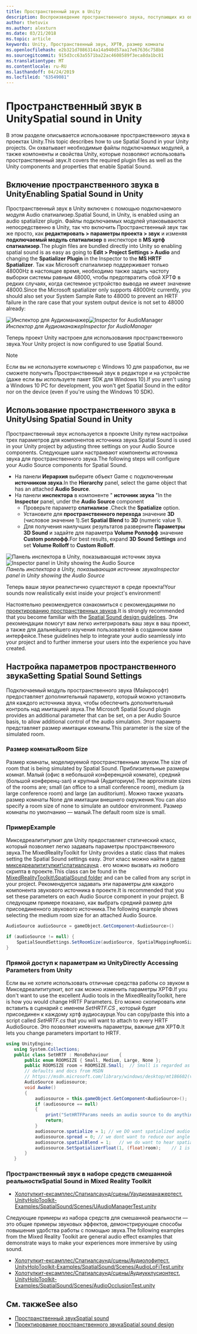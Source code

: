 ```yaml
---
title: Пространственный звук в Unity
description: Воспроизведение пространственного звука, поступающих из определенной трехмерной точки в сцене Unity.
author: thetuvix
ms.author: alexturn
ms.date: 03/21/2018
ms.topic: article
keywords: Unity, Пространственный звук, ХРТФ, размер комнаты
ms.openlocfilehash: e2b321d7086314a14a940d57aa17e67636c758b8
ms.sourcegitcommit: 915d3cc63a5571ba22ac4608589f3eca8da1bc81
ms.translationtype: MT
ms.contentlocale: ru-RU
ms.lasthandoff: 04/24/2019
ms.locfileid: "63549081"
---
```

# <a name="spatial-sound-in-unity"></a><span data-ttu-id="24b54-104">Пространственный звук в Unity</span><span class="sxs-lookup"><span data-stu-id="24b54-104">Spatial sound in Unity</span></span>

<span data-ttu-id="24b54-105">В этом разделе описывается использование пространственного звука в проектах Unity.</span><span class="sxs-lookup"><span data-stu-id="24b54-105">This topic describes how to use Spatial Sound in your Unity projects.</span></span> <span data-ttu-id="24b54-106">Он охватывает необходимые файлы подключаемых модулей, а также компоненты и свойства Unity, которые позволяют использовать пространственный звук.</span><span class="sxs-lookup"><span data-stu-id="24b54-106">It covers the required plugin files as well as the Unity components and properties that enable Spatial Sound.</span></span>

## <a name="enabling-spatial-sound-in-unity"></a><span data-ttu-id="24b54-107">Включение пространственного звука в Unity</span><span class="sxs-lookup"><span data-stu-id="24b54-107">Enabling Spatial Sound in Unity</span></span>

<span data-ttu-id="24b54-108">Пространственный звук в Unity включен с помощью подключаемого модуля Audio спатиализер.</span><span class="sxs-lookup"><span data-stu-id="24b54-108">Spatial Sound, in Unity, is enabled using an audio spatializer plugin.</span></span> <span data-ttu-id="24b54-109">Файлы подключаемых модулей упаковываются непосредственно в Unity, так что включить Пространственный звук так же просто, как **редактировать > параметры проекта > звук** и изменяя **подключаемый модуль спатиализер** в инспекторе в **MS хртф спатиализер**.</span><span class="sxs-lookup"><span data-stu-id="24b54-109">The plugin files are bundled directly into Unity so enabling spatial sound is as easy as going to **Edit > Project Settings > Audio** and changing the **Spatializer Plugin** in the Inspector to the **MS HRTF Spatializer**.</span></span> <span data-ttu-id="24b54-110">Так как Microsoft спатиализер поддерживает только 48000Hz в настоящее время, необходимо также задать частоту выборки системы равным 48000, чтобы предотвратить сбой ХРТФ в редких случаях, когда системное устройство вывода не имеет значение 48000.</span><span class="sxs-lookup"><span data-stu-id="24b54-110">Since the Microsoft spatializer only supports 48000Hz currently, you should also set your System Sample Rate to 48000 to prevent an HRTF failure in the rare case that your system output device is not set to 48000 already:</span></span>

<span data-ttu-id="24b54-111">![Инспектор для Аудиоманажер](images/audio-250px.png)</span><span class="sxs-lookup"><span data-stu-id="24b54-111">![Inspector for AudioManager](images/audio-250px.png)</span></span><br>
<span data-ttu-id="24b54-112">*Инспектор для Аудиоманажер*</span><span class="sxs-lookup"><span data-stu-id="24b54-112">*Inspector for AudioManager*</span></span>

<span data-ttu-id="24b54-113">Теперь проект Unity настроен для использования пространственного звука.</span><span class="sxs-lookup"><span data-stu-id="24b54-113">Your Unity project is now configured to use Spatial Sound.</span></span>

>[!NOTE]
><span data-ttu-id="24b54-114">Если вы не используете компьютер с Windows 10 для разработки, вы не сможете получить Пространственный звук в редакторе и на устройстве (даже если вы используете пакет SDK для Windows 10).</span><span class="sxs-lookup"><span data-stu-id="24b54-114">If you aren't using a Windows 10 PC for development, you won't get Spatial Sound in the editor nor on the device (even if you're using the Windows 10 SDK).</span></span>

## <a name="using-spatial-sound-in-unity"></a><span data-ttu-id="24b54-115">Использование пространственного звука в Unity</span><span class="sxs-lookup"><span data-stu-id="24b54-115">Using Spatial Sound in Unity</span></span>

<span data-ttu-id="24b54-116">Пространственный звук используется в проекте Unity путем настройки трех параметров для компонентов источника звука.</span><span class="sxs-lookup"><span data-stu-id="24b54-116">Spatial Sound is used in your Unity project by adjusting three settings on your Audio Source components.</span></span> <span data-ttu-id="24b54-117">Следующие шаги настраивают компоненты источника звука для пространственного звука.</span><span class="sxs-lookup"><span data-stu-id="24b54-117">The following steps will configure your Audio Source components for Spatial Sound.</span></span>
* <span data-ttu-id="24b54-118">На панели **Иерархия** выберите объект Game с подключенным **источником звука**.</span><span class="sxs-lookup"><span data-stu-id="24b54-118">In the **Hierarchy** panel, select the game object that has an attached **Audio Source**.</span></span>
* <span data-ttu-id="24b54-119">На панели **инспектора** в компоненте " **источник звука** "</span><span class="sxs-lookup"><span data-stu-id="24b54-119">In the **Inspector** panel, under the **Audio Source** component</span></span>
    * <span data-ttu-id="24b54-120">Проверьте параметр **спатиализе** .</span><span class="sxs-lookup"><span data-stu-id="24b54-120">Check the **Spatialize** option.</span></span>
    * <span data-ttu-id="24b54-121">Установите для **пространственного перехода** значение **3D** (числовое значение 1).</span><span class="sxs-lookup"><span data-stu-id="24b54-121">Set **Spatial Blend** to **3D** (numeric value 1).</span></span>
    * <span data-ttu-id="24b54-122">Для получения наилучших результатов разверните **Параметры 3D Sound** и задайте для параметра **Volume Роллофф** значение **Custom роллофф**.</span><span class="sxs-lookup"><span data-stu-id="24b54-122">For best results, expand **3D Sound Settings** and set **Volume Rolloff** to **Custom Rolloff**.</span></span>

<span data-ttu-id="24b54-123">![Панель инспектора в Unity, показывающая источник звука](images/audiosource.png)</span><span class="sxs-lookup"><span data-stu-id="24b54-123">![Inspector panel in Unity showing the Audio Source](images/audiosource.png)</span></span><br>
<span data-ttu-id="24b54-124">*Панель инспектора в Unity, показывающая источник звука*</span><span class="sxs-lookup"><span data-stu-id="24b54-124">*Inspector panel in Unity showing the Audio Source*</span></span>

<span data-ttu-id="24b54-125">Теперь ваши звуки реалистично существуют в среде проекта!</span><span class="sxs-lookup"><span data-stu-id="24b54-125">Your sounds now realistically exist inside your project's environment!</span></span>

<span data-ttu-id="24b54-126">Настоятельно рекомендуется ознакомиться с рекомендациями по [проектированию пространственных звуков](spatial-sound-design.md).</span><span class="sxs-lookup"><span data-stu-id="24b54-126">It is strongly recommended that you become familiar with the [Spatial Sound design guidelines](spatial-sound-design.md).</span></span> <span data-ttu-id="24b54-127">Эти рекомендации помогут вам легко интегрировать ваш звук в ваш проект, а также для дальнейшего изучения пользователей в созданном вами интерфейсе.</span><span class="sxs-lookup"><span data-stu-id="24b54-127">These guidelines help to integrate your audio seamlessly into your project and to further immerse your users into the experience you have created.</span></span>

## <a name="setting-spatial-sound-settings"></a><span data-ttu-id="24b54-128">Настройка параметров пространственного звука</span><span class="sxs-lookup"><span data-stu-id="24b54-128">Setting Spatial Sound Settings</span></span>

<span data-ttu-id="24b54-129">Подключаемый модуль пространственного звука (Майкрософт) предоставляет дополнительный параметр, который можно установить для каждого источника звука, чтобы обеспечить дополнительный контроль над имитацией звука.</span><span class="sxs-lookup"><span data-stu-id="24b54-129">The Microsoft Spatial Sound plugin provides an additional parameter that can be set, on a per Audio Source basis, to allow additional control of the audio simulation.</span></span> <span data-ttu-id="24b54-130">Этот параметр представляет размер имитации комнаты.</span><span class="sxs-lookup"><span data-stu-id="24b54-130">This parameter is the size of the simulated room.</span></span>

### <a name="room-size"></a><span data-ttu-id="24b54-131">Размер комнаты</span><span class="sxs-lookup"><span data-stu-id="24b54-131">Room Size</span></span>

<span data-ttu-id="24b54-132">Размер комнаты, моделируемой пространственным звуком.</span><span class="sxs-lookup"><span data-stu-id="24b54-132">The size of room that is being simulated by Spatial Sound.</span></span> <span data-ttu-id="24b54-133">Приблизительные размеры комнат. Малый (офис в небольшой конференцной комнате), средний (большой конференц-зал) и крупный (Аудиториум).</span><span class="sxs-lookup"><span data-stu-id="24b54-133">The approximate sizes of the rooms are; small (an office to a small conference room), medium (a large conference room) and large (an auditorium).</span></span> <span data-ttu-id="24b54-134">Можно также указать размер комнаты None для имитации внешнего окружения.</span><span class="sxs-lookup"><span data-stu-id="24b54-134">You can also specify a room size of none to simulate an outdoor environment.</span></span> <span data-ttu-id="24b54-135">Размер комнаты по умолчанию — малый.</span><span class="sxs-lookup"><span data-stu-id="24b54-135">The default room size is small.</span></span>

### <a name="example"></a><span data-ttu-id="24b54-136">Пример</span><span class="sxs-lookup"><span data-stu-id="24b54-136">Example</span></span>

<span data-ttu-id="24b54-137">Микседреалититулкит для Unity предоставляет статический класс, который позволяет легко задавать параметры пространственного звука.</span><span class="sxs-lookup"><span data-stu-id="24b54-137">The MixedRealityToolkit for Unity provides a static class that makes setting the Spatial Sound settings easy.</span></span> <span data-ttu-id="24b54-138">Этот класс можно найти в [папке микседреалититулкит\спатиалсаунд](https://github.com/Microsoft/MixedRealityToolkit-Unity/tree/htk_release/Assets/HoloToolkit/SpatialSound) . его можно вызвать из любого скрипта в проекте.</span><span class="sxs-lookup"><span data-stu-id="24b54-138">This class can be found in the [MixedRealityToolkit\SpatialSound folder](https://github.com/Microsoft/MixedRealityToolkit-Unity/tree/htk_release/Assets/HoloToolkit/SpatialSound) and can be called from any script in your project.</span></span> <span data-ttu-id="24b54-139">Рекомендуется задавать эти параметры для каждого компонента звукового источника в проекте.</span><span class="sxs-lookup"><span data-stu-id="24b54-139">It is recommended that you set these parameters on each Audio Source component in your project.</span></span> <span data-ttu-id="24b54-140">В следующем примере показано, как выбрать средний размер для присоединенного звукового источника.</span><span class="sxs-lookup"><span data-stu-id="24b54-140">The following example shows selecting the medium room size for an attached Audio Source.</span></span>

```cs
AudioSource audioSource = gameObject.GetComponent<AudioSource>()

if (audioSource != null) {
    SpatialSoundSettings.SetRoomSize(audioSource, SpatialMappingRoomSizes.Medium);
}
```

### <a name="directly-accessing-parameters-from-unity"></a><span data-ttu-id="24b54-141">Прямой доступ к параметрам из Unity</span><span class="sxs-lookup"><span data-stu-id="24b54-141">Directly Accessing Parameters from Unity</span></span>

<span data-ttu-id="24b54-142">Если вы не хотите использовать отличные средства работы со звуком в Микседреалититулкит, вот как можно изменить параметры ХРТФ.</span><span class="sxs-lookup"><span data-stu-id="24b54-142">If you don't want to use the excellent Audio tools in the MixedRealityToolkit, here is how you would change HRTF Parameters.</span></span> <span data-ttu-id="24b54-143">Его можно скопировать или вставить в сценарий с именем *SetHRTF.CS* , который будет присоединен к каждому хртф аудиосаурце.</span><span class="sxs-lookup"><span data-stu-id="24b54-143">You can copy/paste this into a script called *SetHRTF.cs* that you will want to attach to every HRTF AudioSource.</span></span> <span data-ttu-id="24b54-144">Это позволяет изменять параметры, важные для ХРТФ.</span><span class="sxs-lookup"><span data-stu-id="24b54-144">It lets you change parameters important to HRTF.</span></span>

```cs
using UnityEngine;
   using System.Collections;
   public class SetHRTF : MonoBehaviour    {
       public enum ROOMSIZE { Small, Medium, Large, None };
       public ROOMSIZE room = ROOMSIZE.Small;  // Small is regarded as the "most average"
       // defaults and docs from MSDN
       // https://msdn.microsoft.com/library/windows/desktop/mt186602(v=vs.85).aspx
       AudioSource audiosource;
       void Awake()
       {
           audiosource = this.gameObject.GetComponent<AudioSource>();
           if (audiosource == null)
           {
               print("SetHRTFParams needs an audio source to do anything.");
               return;
           }
           audiosource.spatialize = 1; // we DO want spatialized audio
           audiosource.spread = 0; // we dont want to reduce our angle of hearing
           audiosource.spatialBlend = 1;   // we do want to hear spatialized audio
           audiosource.SetSpatializerFloat(1, (float)room);    // 1 is the roomsize param
       }
   }
```
### <a name="spatial-sound-in-mixed-reality-toolkit"></a><span data-ttu-id="24b54-145">Пространственный звук в наборе средств смешанной реальности</span><span class="sxs-lookup"><span data-stu-id="24b54-145">Spatial Sound in Mixed Reality Toolkit</span></span>
- [<span data-ttu-id="24b54-146">Холотулкит-ексамплес/Спатиалсаунд/сцены/Уаудиоманажертест. Unity</span><span class="sxs-lookup"><span data-stu-id="24b54-146">HoloToolkit-Examples/SpatialSound/Scenes/UAudioManagerTest.unity</span></span>](https://github.com/Microsoft/MixedRealityToolkit-Unity/blob/htk_release/Assets/HoloToolkit-Examples/SpatialSound/Scenes/UAudioManagerTest.unity)

<span data-ttu-id="24b54-147">Следующие примеры из набора средств для смешанной реальности — это общие примеры звуковых эффектов, демонстрирующие способы повышения удобства работы с помощью звука.</span><span class="sxs-lookup"><span data-stu-id="24b54-147">The following examples from the Mixed Reality Toolkit are general audio effect examples that demonstrate ways to make your experiences more immersive by using sound.</span></span>
- [<span data-ttu-id="24b54-148">Холотулкит-ексамплес/Спатиалсаунд/сцены/Аудиолофитест. Unity</span><span class="sxs-lookup"><span data-stu-id="24b54-148">HoloToolkit-Examples/SpatialSound/Scenes/AudioLoFiTest.unity</span></span>](https://github.com/Microsoft/MixedRealityToolkit-Unity/blob/htk_release/Assets/HoloToolkit-Examples/SpatialSound/Scenes/AudioLoFiTest.unity)
- [<span data-ttu-id="24b54-149">Холотулкит-ексамплес/Спатиалсаунд/сцены/Аудиукклусионтест. Unity</span><span class="sxs-lookup"><span data-stu-id="24b54-149">HoloToolkit-Examples/SpatialSound/Scenes/AudioOcclusionTest.unity</span></span>](https://github.com/Microsoft/MixedRealityToolkit-Unity/blob/htk_release/Assets/HoloToolkit-Examples/SpatialSound/Scenes/AudioOcclusionTest.unity)

## <a name="see-also"></a><span data-ttu-id="24b54-150">См. также</span><span class="sxs-lookup"><span data-stu-id="24b54-150">See also</span></span>
* [<span data-ttu-id="24b54-151">Пространственный звук</span><span class="sxs-lookup"><span data-stu-id="24b54-151">Spatial sound</span></span>](spatial-sound.md)
* [<span data-ttu-id="24b54-152">Проектирование пространственного звука</span><span class="sxs-lookup"><span data-stu-id="24b54-152">Spatial sound design</span></span>](spatial-sound-design.md)
